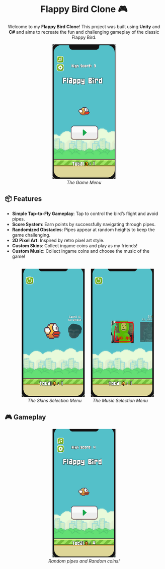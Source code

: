 <h1 align="center">Flappy Bird Clone 🎮</h1>

<p align="center"> 
  Welcome to my <strong>Flappy Bird Clone</strong>! This project was built using <strong>Unity</strong> and <strong>C#</strong> and aims to recreate the fun and challenging gameplay of the classic Flappy Bird.
</p>

<p align="center">
  <img src="./screenshots/Game_Menu.png" alt="Game Screenshot" width="200"/>
  <br>
  <em>The Game Menu</em>
</p>

<h2>📦 Features</h2>

<ul>
  <li><strong>Simple Tap-to-Fly Gameplay</strong>: Tap to control the bird’s flight and avoid pipes.</li>
  <li><strong>Score System</strong>: Earn points by successfully navigating through pipes.</li>
  <li><strong>Randomized Obstacles</strong>: Pipes appear at random heights to keep the game challenging.</li>
  <li><strong>2D Pixel Art</strong>: Inspired by retro pixel art style.</li>
  <li><strong>Custom Skins</strong>: Collect ingame coins and play as my friends!</li>
  <li><strong>Custom Music</strong>: Collect ingame coins and choose the music of the game!</li>
<br>
<p align="center">
  <img src="./screenshots/Skins_Menu.gif" alt="Game Screenshot" width="200"> <em> &nbsp;&nbsp;&nbsp; </em>
  <img src="./screenshots/Music_Menu.gif" alt="Game Screenshot" width="200">
  <br>
  <em>The Skins Selection Menu &nbsp;&nbsp;&nbsp;&nbsp;&nbsp;&nbsp;&nbsp; The Music Selection Menu</em>
</p>
</ul>

<h2>🎮 Gameplay</h2>
<p align="center">
<img src="./screenshots/GameplayGif.gif" alt="Game Screenshot" width="200">
  <br>
  <em>Random pipes and Random coins!</em>
</p>
